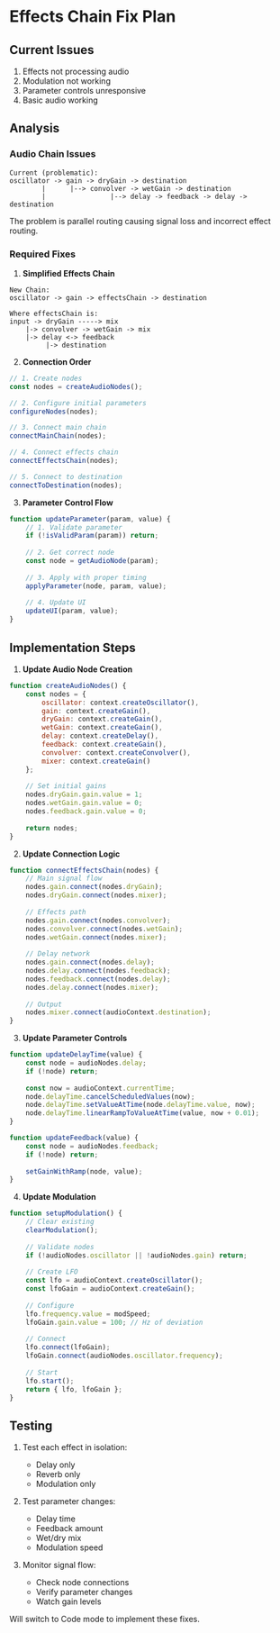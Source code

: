 # Effects Chain Fix Plan

## Current Issues
1. Effects not processing audio
2. Modulation not working
3. Parameter controls unresponsive
4. Basic audio working

## Analysis

### Audio Chain Issues
```
Current (problematic):
oscillator -> gain -> dryGain -> destination
        |      |--> convolver -> wetGain -> destination
        |                |--> delay -> feedback -> delay -> destination
```

The problem is parallel routing causing signal loss and incorrect effect routing.

### Required Fixes

1. **Simplified Effects Chain**
```
New Chain:
oscillator -> gain -> effectsChain -> destination

Where effectsChain is:
input -> dryGain -----> mix
    |-> convolver -> wetGain -> mix
    |-> delay <-> feedback
         |-> destination
```

2. **Connection Order**
```javascript
// 1. Create nodes
const nodes = createAudioNodes();

// 2. Configure initial parameters
configureNodes(nodes);

// 3. Connect main chain
connectMainChain(nodes);

// 4. Connect effects chain
connectEffectsChain(nodes);

// 5. Connect to destination
connectToDestination(nodes);
```

3. **Parameter Control Flow**
```javascript
function updateParameter(param, value) {
    // 1. Validate parameter
    if (!isValidParam(param)) return;
    
    // 2. Get correct node
    const node = getAudioNode(param);
    
    // 3. Apply with proper timing
    applyParameter(node, param, value);
    
    // 4. Update UI
    updateUI(param, value);
}
```

## Implementation Steps

1. **Update Audio Node Creation**
```javascript
function createAudioNodes() {
    const nodes = {
        oscillator: context.createOscillator(),
        gain: context.createGain(),
        dryGain: context.createGain(),
        wetGain: context.createGain(),
        delay: context.createDelay(),
        feedback: context.createGain(),
        convolver: context.createConvolver(),
        mixer: context.createGain()
    };
    
    // Set initial gains
    nodes.dryGain.gain.value = 1;
    nodes.wetGain.gain.value = 0;
    nodes.feedback.gain.value = 0;
    
    return nodes;
}
```

2. **Update Connection Logic**
```javascript
function connectEffectsChain(nodes) {
    // Main signal flow
    nodes.gain.connect(nodes.dryGain);
    nodes.dryGain.connect(nodes.mixer);
    
    // Effects path
    nodes.gain.connect(nodes.convolver);
    nodes.convolver.connect(nodes.wetGain);
    nodes.wetGain.connect(nodes.mixer);
    
    // Delay network
    nodes.gain.connect(nodes.delay);
    nodes.delay.connect(nodes.feedback);
    nodes.feedback.connect(nodes.delay);
    nodes.delay.connect(nodes.mixer);
    
    // Output
    nodes.mixer.connect(audioContext.destination);
}
```

3. **Update Parameter Controls**
```javascript
function updateDelayTime(value) {
    const node = audioNodes.delay;
    if (!node) return;
    
    const now = audioContext.currentTime;
    node.delayTime.cancelScheduledValues(now);
    node.delayTime.setValueAtTime(node.delayTime.value, now);
    node.delayTime.linearRampToValueAtTime(value, now + 0.01);
}

function updateFeedback(value) {
    const node = audioNodes.feedback;
    if (!node) return;
    
    setGainWithRamp(node, value);
}
```

4. **Update Modulation**
```javascript
function setupModulation() {
    // Clear existing
    clearModulation();
    
    // Validate nodes
    if (!audioNodes.oscillator || !audioNodes.gain) return;
    
    // Create LFO
    const lfo = audioContext.createOscillator();
    const lfoGain = audioContext.createGain();
    
    // Configure
    lfo.frequency.value = modSpeed;
    lfoGain.gain.value = 100; // Hz of deviation
    
    // Connect
    lfo.connect(lfoGain);
    lfoGain.connect(audioNodes.oscillator.frequency);
    
    // Start
    lfo.start();
    return { lfo, lfoGain };
}
```

## Testing

1. Test each effect in isolation:
   - Delay only
   - Reverb only
   - Modulation only

2. Test parameter changes:
   - Delay time
   - Feedback amount
   - Wet/dry mix
   - Modulation speed

3. Monitor signal flow:
   - Check node connections
   - Verify parameter changes
   - Watch gain levels

Will switch to Code mode to implement these fixes.